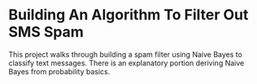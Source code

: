 # Building An Algorithm To Filter Out SMS Spam

This project walks through building a spam filter using Naive Bayes to classify text messages. There is an explanatory portion deriving Naive Bayes from probability basics.
